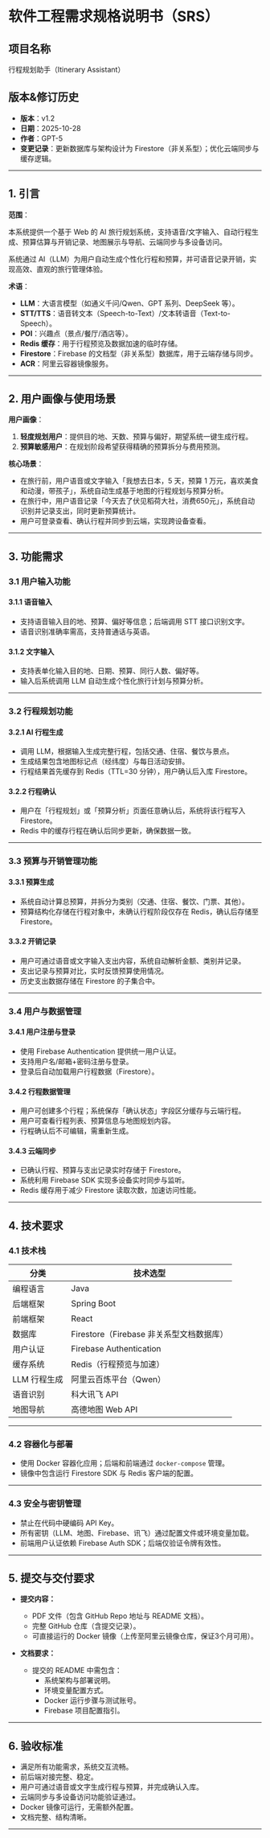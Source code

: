 # 软件工程需求规格说明书（SRS）

## 项目名称

行程规划助手（Itinerary Assistant）

## 版本&修订历史

- **版本**：v1.2  
- **日期**：2025-10-28  
- **作者**：GPT-5  
- **变更记录**：更新数据库与架构设计为 Firestore（非关系型）；优化云端同步与缓存逻辑。

---

## 1. 引言

**范围**：  

本系统提供一个基于 Web 的 AI 旅行规划系统，支持语音/文字输入、自动行程生成、预算估算与开销记录、地图展示与导航、云端同步与多设备访问。  

系统通过 AI（LLM）为用户自动生成个性化行程和预算，并可语音记录开销，实现高效、直观的旅行管理体验。

**术语**：

- **LLM**：大语言模型（如通义千问/Qwen、GPT 系列、DeepSeek 等）。  
- **STT/TTS**：语音转文本（Speech-to-Text）/文本转语音（Text-to-Speech）。  
- **POI**：兴趣点（景点/餐厅/酒店等）。  
- **Redis 缓存**：用于行程预览及数据加速的临时存储。  
- **Firestore**：Firebase 的文档型（非关系型）数据库，用于云端存储与同步。  
- **ACR**：阿里云容器镜像服务。

---

## 2. 用户画像与使用场景

**用户画像**：

1. **轻度规划用户**：提供目的地、天数、预算与偏好，期望系统一键生成行程。
2. **预算敏感用户**：在规划阶段希望获得精确的预算拆分与费用预测。

**核心场景**：

- 在旅行前，用户语音或文字输入「我想去日本，5 天，预算 1 万元，喜欢美食和动漫，带孩子」，系统自动生成基于地图的行程规划与预算分析。  
- 在旅行中，用户语音记录「今天去了伏见稻荷大社，消费650元」，系统自动识别并记录支出，同时更新预算统计。  
- 用户可登录查看、确认行程并同步到云端，实现跨设备查看。

---

## 3. 功能需求

### 3.1 用户输入功能

#### 3.1.1 语音输入
- 支持语音输入目的地、预算、偏好等信息；后端调用 STT 接口识别文字。  
- 语音识别准确率需高，支持普通话与英语。

#### 3.1.2 文字输入
- 支持表单化输入目的地、日期、预算、同行人数、偏好等。  
- 输入后系统调用 LLM 自动生成个性化旅行计划与预算分析。

---

### 3.2 行程规划功能

#### 3.2.1 AI 行程生成
- 调用 LLM，根据输入生成完整行程，包括交通、住宿、餐饮与景点。  
- 生成结果包含地图标记点（经纬度）与每日活动安排。  
- 行程结果首先缓存到 Redis（TTL=30 分钟），用户确认后入库 Firestore。  

#### 3.2.2 行程确认
- 用户在「行程规划」或「预算分析」页面任意确认后，系统将该行程写入 Firestore。  
- Redis 中的缓存行程在确认后同步更新，确保数据一致。

---

### 3.3 预算与开销管理功能

#### 3.3.1 预算生成
- 系统自动计算总预算，并拆分为类别（交通、住宿、餐饮、门票、其他）。  
- 预算结构化存储在行程对象中，未确认行程阶段仅存在 Redis，确认后存储至 Firestore。  

#### 3.3.2 开销记录
- 用户可通过语音或文字输入支出内容，系统自动解析金额、类别并记录。  
- 支出记录与预算对比，实时反馈预算使用情况。  
- 历史支出数据存储在 Firestore 的子集合中。

---

### 3.4 用户与数据管理

#### 3.4.1 用户注册与登录
- 使用 Firebase Authentication 提供统一用户认证。  
- 支持用户名/邮箱+密码注册与登录。  
- 登录后自动加载用户行程数据（Firestore）。

#### 3.4.2 行程数据管理
- 用户可创建多个行程；系统保存「确认状态」字段区分缓存与云端行程。  
- 用户可查看行程列表、预算信息与地图规划内容。  
- 行程确认后不可编辑，需重新生成。

#### 3.4.3 云端同步
- 已确认行程、预算与支出记录实时存储于 Firestore。  
- 系统利用 Firebase SDK 实现多设备实时同步与监听。  
- Redis 缓存用于减少 Firestore 读取次数，加速访问性能。

---

## 4. 技术要求

### 4.1 技术栈

| 分类         | 技术选型                                 |
| ------------ | ---------------------------------------- |
| 编程语言     | Java                                     |
| 后端框架     | Spring Boot                              |
| 前端框架     | React                                    |
| 数据库       | Firestore（Firebase 非关系型文档数据库） |
| 用户认证     | Firebase Authentication                  |
| 缓存系统     | Redis（行程预览与加速）                  |
| LLM 行程生成 | 阿里云百炼平台（Qwen）                   |
| 语音识别     | 科大讯飞 API                             |
| 地图导航     | 高德地图 Web API                         |

---

### 4.2 容器化与部署

- 使用 Docker 容器化应用；后端和前端通过 `docker-compose` 管理。  
- 镜像中包含运行 Firestore SDK 与 Redis 客户端的配置。

---

### 4.3 安全与密钥管理

- 禁止在代码中硬编码 API Key。  
- 所有密钥（LLM、地图、Firebase、讯飞）通过配置文件或环境变量加载。  
- 前端用户认证依赖 Firebase Auth SDK；后端仅验证令牌有效性。

---

## 5. 提交与交付要求

- **提交内容：**
  - PDF 文件（包含 GitHub Repo 地址与 README 文档）。  
  - 完整 GitHub 仓库（含提交记录）。  
  - 可直接运行的 Docker 镜像（上传至阿里云镜像仓库，保证3个月可用）。  

- **文档要求：**
  - 提交的 README 中需包含：
    - 系统架构与部署说明。
    - 环境变量配置方式。
    - Docker 运行步骤与测试账号。
    - Firebase 项目配置指引。

---

## 6. 验收标准

- 满足所有功能需求，系统交互流畅。  
- 前后端对接完整、稳定。  
- 用户可通过语音或文字生成行程与预算，并完成确认入库。  
- 云端同步与多设备访问功能验证通过。  
- Docker 镜像可运行，无需额外配置。  
- 文档完整、结构清晰。

---